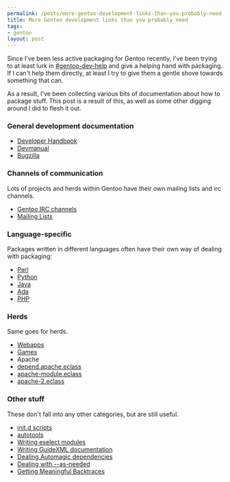 ```yaml
--- 
permalink: /posts/more-gentoo-development-links-than-you-probably-need
title: More Gentoo development links than you probably need
tags: 
- gentoo
layout: post
---
```

Since I've been less active packaging for Gentoo recently, I've been trying to at least lurk in [#gentoo-dev-help](irc://irc.freenode.net/gentoo-dev-help) and give a helping hand with packaging. If I can't help them directly, at least I try to give them a gentle shove towards something that can.

As a result, I've been collecting various bits of documentation about how to package stuff. This post is a result of this, as well as some other digging around I did to flesh it out.

### General development documentation

 * [Developer Handbook](http://www.gentoo.org/proj/en/devrel/handbook/handbook.xml)
 * [Devmanual](http://devmanual.gentoo.org/)
 * [Bugzilla](https://bugs.gentoo.org)

### Channels of communication

Lots of projects and herds within Gentoo have their own mailing lists and irc channels.

 * [Gentoo IRC channels](http://www.gentoo.org/main/en/irc.xml)
 * [Mailing Lists](http://www.gentoo.org/main/en/lists.xml)

### Language-specific

Packages written in different languages often have their own way of dealing with packaging:

 * [Perl](http://www.gentoo.org/proj/en/perl/perl-herd.xml)
 * [Python](http://www.gentoo.org/proj/en/Python/developersguide.xml)
 * [Java](http://www.gentoo.org/proj/en/java/java-devel.xml)
 * [Ada](http://www.gentoo.org/proj/en/prog_lang/ada/dev_reference.xml)
 * [PHP](http://overlays.gentoo.org/proj/php/wiki/GuidingPrinciples)

### Herds

Same goes for herds.

 * [Webapps](http://www.gentoo.org/proj/en/webapps/webapp-eclass.xml)
 * [Games](http://www.gentoo.org/proj/en/desktop/games/games-ebuild-howto.xml)
 * Apache
  * [depend.apache.eclass](http://www.gentoo.org/proj/en/apache/doc/depend.apache.eclass.xml)
  * [apache-module.eclass](http://www.gentoo.org/proj/en/apache/doc/apache-module.eclass.xml)
  * [apache-2.eclass](http://www.gentoo.org/proj/en/apache/doc/apache-2.eclass.xml)
  

### Other stuff

These don't fall into any other categories, but are still useful.

 * [init.d scripts](http://www.gentoo.org/doc/en/handbook/handbook-x86.xml?part=2&chap=4#doc_chap4)
 * [autotools](http://www.gentoo.org/proj/en/qa/autofailure.xml)
 * [Writing eselect modules](http://www.gentoo.org/proj/en/eselect/dev-guide.xml)
 * [Writing GuideXML documentation](http://www.gentoo.org/doc/en/xml-guide.xml)
 * [Dealing Automagic dependencies](http://www.gentoo.org/proj/en/qa/automagic.xml)
 * [Dealing with --as-needed](http://www.gentoo.org/proj/en/qa/asneeded.xml)
 * [Getting Meaningful Backtraces](http://www.gentoo.org/proj/en/qa/backtraces.xml)
